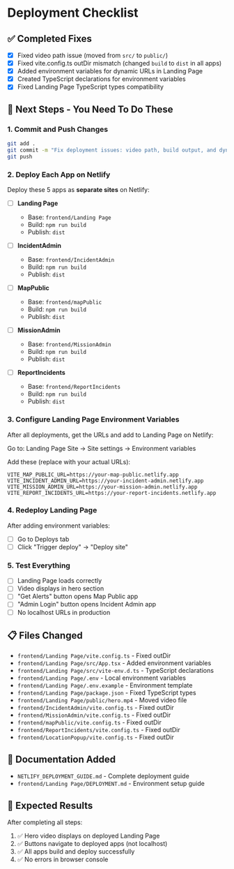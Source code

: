 # Deployment Checklist

## ✅ Completed Fixes

- [x] Fixed video path issue (moved from `src/` to `public/`)
- [x] Fixed vite.config.ts outDir mismatch (changed `build` to `dist` in all apps)
- [x] Added environment variables for dynamic URLs in Landing Page
- [x] Created TypeScript declarations for environment variables
- [x] Fixed Landing Page TypeScript types compatibility

## 🚀 Next Steps - You Need To Do These

### 1. Commit and Push Changes
```bash
git add .
git commit -m "Fix deployment issues: video path, build output, and dynamic URLs"
git push
```

### 2. Deploy Each App on Netlify

Deploy these 5 apps as **separate sites** on Netlify:

- [ ] **Landing Page** 
  - Base: `frontend/Landing Page`
  - Build: `npm run build`
  - Publish: `dist`
  
- [ ] **IncidentAdmin**
  - Base: `frontend/IncidentAdmin`
  - Build: `npm run build`
  - Publish: `dist`
  
- [ ] **MapPublic**
  - Base: `frontend/mapPublic`
  - Build: `npm run build`
  - Publish: `dist`
  
- [ ] **MissionAdmin**
  - Base: `frontend/MissionAdmin`
  - Build: `npm run build`
  - Publish: `dist`
  
- [ ] **ReportIncidents**
  - Base: `frontend/ReportIncidents`
  - Build: `npm run build`
  - Publish: `dist`

### 3. Configure Landing Page Environment Variables

After all deployments, get the URLs and add to Landing Page on Netlify:

Go to: Landing Page Site → Site settings → Environment variables

Add these (replace with your actual URLs):

```
VITE_MAP_PUBLIC_URL=https://your-map-public.netlify.app
VITE_INCIDENT_ADMIN_URL=https://your-incident-admin.netlify.app
VITE_MISSION_ADMIN_URL=https://your-mission-admin.netlify.app
VITE_REPORT_INCIDENTS_URL=https://your-report-incidents.netlify.app
```

### 4. Redeploy Landing Page

After adding environment variables:
- [ ] Go to Deploys tab
- [ ] Click "Trigger deploy" → "Deploy site"

### 5. Test Everything

- [ ] Landing Page loads correctly
- [ ] Video displays in hero section
- [ ] "Get Alerts" button opens Map Public app
- [ ] "Admin Login" button opens Incident Admin app
- [ ] No localhost URLs in production

## 📋 Files Changed

- `frontend/Landing Page/vite.config.ts` - Fixed outDir
- `frontend/Landing Page/src/App.tsx` - Added environment variables
- `frontend/Landing Page/src/vite-env.d.ts` - TypeScript declarations
- `frontend/Landing Page/.env` - Local environment variables
- `frontend/Landing Page/.env.example` - Environment template
- `frontend/Landing Page/package.json` - Fixed TypeScript types
- `frontend/Landing Page/public/hero.mp4` - Moved video file
- `frontend/IncidentAdmin/vite.config.ts` - Fixed outDir
- `frontend/MissionAdmin/vite.config.ts` - Fixed outDir
- `frontend/mapPublic/vite.config.ts` - Fixed outDir
- `frontend/ReportIncidents/vite.config.ts` - Fixed outDir
- `frontend/LocationPopup/vite.config.ts` - Fixed outDir

## 📄 Documentation Added

- `NETLIFY_DEPLOYMENT_GUIDE.md` - Complete deployment guide
- `frontend/Landing Page/DEPLOYMENT.md` - Environment setup guide

## 🎯 Expected Results

After completing all steps:
1. ✅ Hero video displays on deployed Landing Page
2. ✅ Buttons navigate to deployed apps (not localhost)
3. ✅ All apps build and deploy successfully
4. ✅ No errors in browser console
